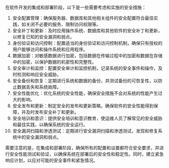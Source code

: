 在软件开发的集成和部署阶段，以下是一些需要考虑和实施的安全措施：

1.  安全配置管理：确保服务器、数据库和其他相关组件的安全配置符合最佳实践，如关闭不必要的服务、限制访问权限等。
2.  安全补丁和更新：及时应用操作系统、数据库和其他软件的安全补丁和更新，以修复已知的安全漏洞和弱点。
3.  身份验证和访问控制：配置适当的身份验证和访问控制机制，确保只有授权的用户能够访问和操作系统和应用程序。
4.  数据加密：对敏感数据进行加密，包括数据在传输过程中的加密和数据在存储中的加密，以保护数据的机密性和完整性。
5.  安全审计和监控：配置安全审计和监控机制，记录系统的安全事件和操作，及时检测和响应安全威胁。
6.  安全备份和恢复：定期进行系统和数据的备份，并测试备份的可恢复性，以防止数据丢失和系统故障。
7.  安全性能优化：优化系统的安全性能，确保安全措施不会对系统的性能产生过大的影响。
8.  安全发布和更新：制定安全的发布和更新策略，确保软件的安全性能得到保障，并及时发布安全补丁和更新。
9.  安全培训和意识：提供安全培训和意识教育，使运维人员了解常见的安全威胁和最佳实践，以确保系统的安全运行。
10.  安全漏洞扫描和渗透测试：定期进行安全漏洞扫描和渗透测试，发现和修复系统中的安全漏洞和弱点。

需要注意的是，在集成和部署阶段，确保所有的配置和设置都符合安全要求，并进行安全性能测试和验证，以确保系统在部署后的安全性和稳定性。同时，建立紧急响应计划，以应对可能的安全事件和紧急情况。